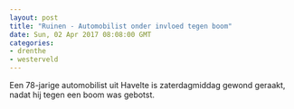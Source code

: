 ```yaml
---
layout: post
title: "Ruinen - Automobilist onder invloed tegen boom"
date: Sun, 02 Apr 2017 08:08:00 GMT
categories: 
- drenthe 
- westerveld 
---
```


Een 78-jarige automobilist uit Havelte is zaterdagmiddag gewond geraakt, nadat hij tegen een boom was gebotst.
